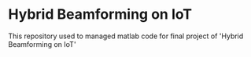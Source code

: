 # Hybrid Beamforming on IoT
This repository used to managed matlab code for final project of 'Hybrid Beamforming on IoT'
